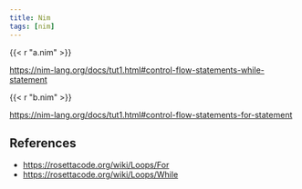 ```yaml
---
title: Nim
tags: [nim]
---
```


{{< r "a.nim" >}}

<https://nim-lang.org/docs/tut1.html#control-flow-statements-while-statement>

{{< r "b.nim" >}}

<https://nim-lang.org/docs/tut1.html#control-flow-statements-for-statement>

## References

- <https://rosettacode.org/wiki/Loops/For>
- <https://rosettacode.org/wiki/Loops/While>
